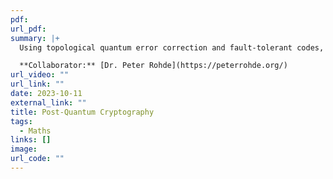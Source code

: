 ```yaml
---
pdf: 
url_pdf: 
summary: |+ 
  Using topological quantum error correction and fault-tolerant codes, we look at optimizing blockchain consensus computations in post-quantum cryptography. We apply this framework to quantum sampling events done in clusters of scalable quantum computers.

  **Collaborator:** [Dr. Peter Rohde](https://peterrohde.org/)
url_video: ""
url_link: ""
date: 2023-10-11
external_link: ""
title: Post-Quantum Cryptography
tags:
  - Maths
links: []
image: 
url_code: ""
---
```

